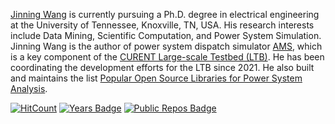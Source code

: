 [Jinning Wang](https://jinningwang.github.io/) is currently pursuing a Ph.D. degree in electrical engineering at the University of Tennessee, Knoxville, TN, USA.
His research interests include Data Mining, Scientific Computation, and Power System Simulation.
Jinning Wang is the author of power system dispatch simulator [AMS](https://github.com/CURENT/ams), which is a key component of the [CURENT Large-scale Testbed (LTB)](https://github.com/CURENT/ltb).
He has been coordinating the development efforts for the LTB since 2021.
He also built and maintains the list [Popular Open Source Libraries for Power System Analysis](https://github.com/jinningwang/best-of-ps).

[![HitCount](https://hits.dwyl.com/jinningwang/jinningwang.svg?style=flat-square)](http://hits.dwyl.com/jinningwang/jinningwang)
[![Years Badge](https://badges.strrl.dev/years/jinningwang)](https://badges.strrl.dev)
[![Public Repos Badge](https://badges.strrl.dev/repos/jinningwang)](https://github.com/jinningwang?tab=repositories)
